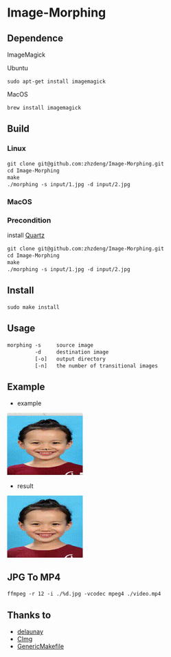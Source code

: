 # Image-Morphing

## Dependence
ImageMagick

Ubuntu
```
sudo apt-get install imagemagick
```

MacOS
```
brew install imagemagick
```


## Build
### Linux

```
git clone git@github.com:zhzdeng/Image-Morphing.git
cd Image-Morphing
make
./morphing -s input/1.jpg -d input/2.jpg
```
### MacOS
### Precondition
install [Quartz](https://www.xquartz.org/)
```
git clone git@github.com:zhzdeng/Image-Morphing.git
cd Image-Morphing
make
./morphing -s input/1.jpg -d input/2.jpg
```

## Install
```
sudo make install
```

## Usage
```
morphing -s     source image
         -d     destination image
         [-o]   output directory
         [-n]   the number of transitional images
```

## Example
- example

![](./pic/example.gif)

- result

![](./pic/result.gif)

## JPG To MP4
```
ffmpeg -r 12 -i ./%d.jpg -vcodec mpeg4 ./video.mp4
```

## Thanks to
- [delaunay](https://github.com/eloraiby/delaunay)
- [CImg](http://www.cimg.eu/)
- [GenericMakefile](https://github.com/mbcrawfo/GenericMakefile)

